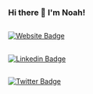 ### Hi there 👋 I'm Noah!

##
[![Website Badge](https://img.shields.io/badge/-Website-important?style=flat-square&link=https://www.noah-silver.com)](https://www.noah-silver.com)

##
[![Linkedin Badge](https://img.shields.io/badge/-LinkedIn-blue?style=flat-square&logo=Linkedin&logoColor=white&link=https://www.linkedin.com/in/noah-silver/)](https://www.linkedin.com/in/noah-silver/)

##
[![Twitter Badge](https://img.shields.io/badge/-Twitter-blue?style=flat-square&logo=Twitter&logoColor=white&link=https://www.twitter.com/noahsilver12/)](https://www.twitter.com/noahsilver12/)

